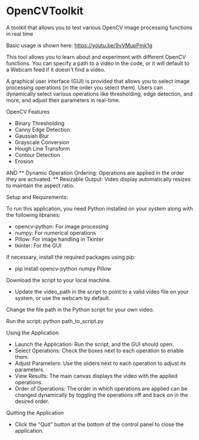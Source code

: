 # OpenCVToolkit
A toolkit that allows you to test various OpenCV image processing functions in real time

Basic usage is shown here: https://youtu.be/9vVMupPmk1g

This tool allows you to learn about and experiment with different OpenCV functions. You can specify a path to a video in the code, or it will default to a Webcam feed if it doesn't find a video. 

A graphical user interface (GUI) is provided that allows you to select image processing operations (in the order you select them). Users can dynamically select various operations like thresholding, edge detection, and more, and adjust their parameters in real-time.

OpenCV Features
- Binary Thresholding
- Canny Edge Detection
- Gaussian Blur
- Grayscale Conversion
- Hough Line Transform
- Contour Detection
- Erosion

AND
** Dynamic Operation Ordering: Operations are applied in the order they are activated.
** Resizable Output: Video display automatically resizes to maintain the aspect ratio.

Setup and Requirements:

To run this application, you need Python installed on your system along with the following libraries:

- opencv-python: For image processing
- numpy: For numerical operations
- Pillow: For image handling in Tkinter
- tkinter: For the GUI

If necessary, install the required packages using pip:
- pip install opencv-python numpy Pillow

Download the script to your local machine.
- Update the video_path in the script to point to a valid video file on your system, or use the webcam by default.

Change the file path in the Python script for your own video.

Run the script:
python path_to_script.py

Using the Application
- Launch the Application: Run the script, and the GUI should open.
- Select Operations: Check the boxes next to each operation to enable them.
- Adjust Parameters: Use the sliders next to each operation to adjust its parameters.
- View Results: The main canvas displays the video with the applied operations.
- Order of Operations: The order in which operations are applied can be changed dynamically by toggling the operations off and back on in the desired order.

Quitting the Application
- Click the "Quit" button at the bottom of the control panel to close the application.
